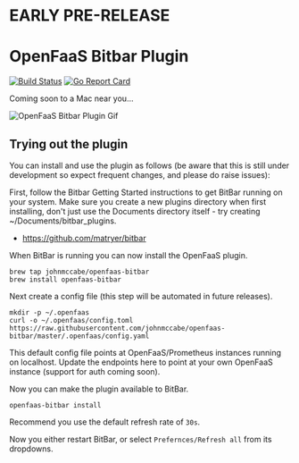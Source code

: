 # EARLY PRE-RELEASE

# OpenFaaS Bitbar Plugin

[![Build Status](https://travis-ci.org/johnmccabe/openfaas-bitbar.svg?branch=master)](https://travis-ci.org/johnmccabe/openfaas-bitbar)
[![Go Report Card](https://goreportcard.com/badge/github.com/johnmccabe/openfaas-bitbar)](https://goreportcard.com/report/github.com/johnmccabe/openfaas-bitbar)

Coming soon to a Mac near you...

![OpenFaaS Bitbar Plugin Gif](assets/screencap.gif)

## Trying out the plugin

You can install and use the plugin as follows (be aware that this is still under development so expect frequent changes, and please do raise issues):

First, follow the Bitbar Getting Started instructions to get BitBar running on your system. Make sure you create a new plugins directory when first installing, don't just use the Documents directory itself - try creating ~/Documents/bitbar_plugins.
 - https://github.com/matryer/bitbar

When BitBar is running you can now install the OpenFaaS plugin.
```
brew tap johnmccabe/openfaas-bitbar
brew install openfaas-bitbar
```

Next create a config file (this step will be automated in future releases).
```
mkdir -p ~/.openfaas
curl -o ~/.openfaas/config.toml https://raw.githubusercontent.com/johnmccabe/openfaas-bitbar/master/.openfaas/config.yaml
```
This default config file points at OpenFaaS/Prometheus instances running on localhost. Update the endpoints here to point at your own OpenFaaS instance (support for auth coming soon).

Now you can make the plugin available to BitBar.
```
openfaas-bitbar install
```
Recommend you use the default refresh rate of `30s`.

Now you either restart BitBar, or select `Prefernces/Refresh all` from its dropdowns.